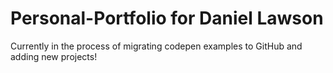 # Personal-Portfolio for Daniel Lawson
Currently in the process of migrating codepen examples to GitHub and adding new projects!
